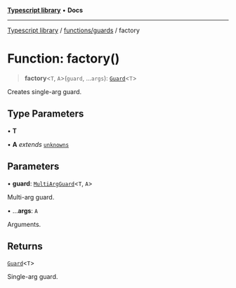 [**Typescript library**](../../../index.md) • **Docs**

***

[Typescript library](../../../modules.md) / [functions/guards](../index.md) / factory

# Function: factory()

> **factory**\<`T`, `A`\>(`guard`, ...`args`): [`Guard`](../interfaces/Guard.md)\<`T`\>

Creates single-arg guard.

## Type Parameters

• **T**

• **A** *extends* [`unknowns`](../../../types/core/type-aliases/unknowns.md)

## Parameters

• **guard**: [`MultiArgGuard`](../interfaces/MultiArgGuard.md)\<`T`, `A`\>

Multi-arg guard.

• ...**args**: `A`

Arguments.

## Returns

[`Guard`](../interfaces/Guard.md)\<`T`\>

Single-arg guard.

